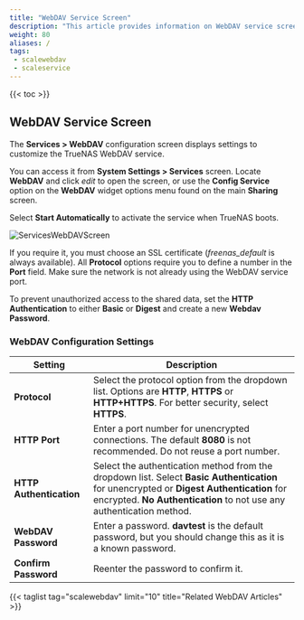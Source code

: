 ```yaml
---
title: "WebDAV Service Screen"
description: "This article provides information on WebDAV service screen and settings."
weight: 80
aliases: /
tags:
 - scalewebdav
 - scaleservice
---
```


{{< toc >}}

## WebDAV Service Screen
The **Services > WebDAV** configuration screen displays settings to customize the TrueNAS WebDAV service.

You can access it from **System Settings > Services** screen. Locate **WebDAV** and click <i class="material-icons" aria-hidden="true" title="Configure">edit</i> to open the screen, or use the **Config Service** option on the **WebDAV** widget options menu found on the main **Sharing** screen.

Select **Start Automatically** to activate the service when TrueNAS boots.

![ServicesWebDAVScreen](/images/SCALE/22.02/ServicesWebDAVScreen.png "WebDAV Service Options")

If you require it, you must choose an SSL certificate (*freenas_default* is always available).
All **Protocol** options require you to define a number in the **Port** field.
Make sure the network is not already using the WebDAV service port.

To prevent unauthorized access to the shared data, set the **HTTP Authentication** to either **Basic** or **Digest** and create a new **Webdav Password**.

### WebDAV Configuration Settings

| Setting | Description |
|---------|-------------|
| **Protocol** | Select the protocol option from the dropdown list. Options are **HTTP**, **HTTPS** or **HTTP+HTTPS**. For better security, select **HTTPS**. |
| **HTTP Port** | Enter a port number for unencrypted connections. The default **8080** is not recommended. Do not reuse a port number. |
| **HTTP Authentication** | Select the authentication method from the dropdown list. Select **Basic Authentication** for unencrypted or **Digest Authentication** for encrypted. **No Authentication** to not use any authentication method. |
| **WebDAV Password** | Enter a password. **davtest** is the default password, but you should change this as it is a known password. |
| **Confirm Password** | Reenter the password to confirm it. |

{{< taglist tag="scalewebdav" limit="10" title="Related WebDAV Articles" >}}
